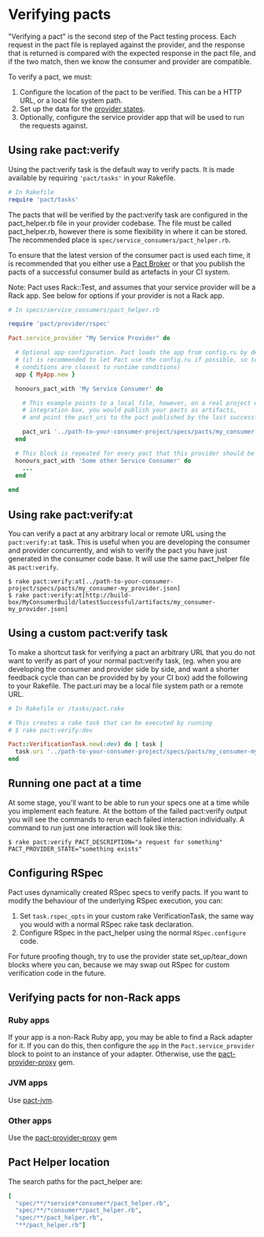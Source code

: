 # Verifying pacts

"Verifying a pact" is the second step of the Pact testing process. Each request in the pact file is replayed against 
the provider, and the response that is returned is compared with the expected response in the pact file, and if the two
match, then we know the consumer and provider are compatible.

To verify a pact, we must:

1. Configure the location of the pact to be verified. This can be a HTTP URL, or a local file system path.
1. Set up the data for the [provider states](/documentation/provider-states.md).
1. Optionally, configure the service provider app that will be used to run the requests against. 


## Using rake pact:verify

Using the pact:verify task is the default way to verify pacts. It is made available by requiring `'pact/tasks'` in your Rakefile.

```ruby
# In Rakefile
require 'pact/tasks'
```

The pacts that will be verified by the pact:verify task are configured in the pact_helper.rb file in your provider codebase.
The file must be called pact_helper.rb, however there is some flexibility in where it can be stored.
The recommended place is `spec/service_consumers/pact_helper.rb`.

To ensure that the latest version of the consumer pact is used each time, it is recommended that you either use a [Pact Broker](https://github.com/bethesque/pact_broker)
or that you publish the pacts of a successful consumer build as artefacts in your CI system.

Note: Pact uses Rack::Test, and assumes that your service provider will be a Rack app. See below for options if your provider is not a Rack app.

```ruby
# In specs/service_consumers/pact_helper.rb

require 'pact/provider/rspec'

Pact.service_provider "My Service Provider" do

  # Optional app configuration. Pact loads the app from config.ru by default 
  # (it is recommended to let Pact use the config.ru if possible, so testing 
  # conditions are closest to runtime conditions)
  app { MyApp.new }

  honours_pact_with 'My Service Consumer' do

    # This example points to a local file, however, on a real project with a continuous
    # integration box, you would publish your pacts as artifacts,
    # and point the pact_uri to the pact published by the last successful build.

    pact_uri '../path-to-your-consumer-project/specs/pacts/my_consumer-my_provider.json'
  end

  # This block is repeated for every pact that this provider should be verified against.
  honours_pact_with 'Some other Service Consumer' do
    ...
  end  
  
end
```

## Using rake pact:verify:at

You can verify a pact at any arbitrary local or remote URL using the `pact:verify:at` task.
This is useful when you are developing the consumer and provider concurrently, and wish to verify the pact you have just generated in the consumer code base. It will use the same pact_helper file as `pact:verify`.

    $ rake pact:verify:at[../path-to-your-consumer-project/specs/pacts/my_consumer-my_provider.json]
    $ rake pact:verify:at[http://build-box/MyConsumerBuild/latestSuccessful/artifacts/my_consumer-my_provider.json]


## Using a custom pact:verify task

To make a shortcut task for verifying a pact an arbitrary URL that you do not want to verify as part of your normal pact:verify task,
(eg. when you are developing the consumer and provider side by side, and want a shorter feedback cycle than can be provided by
by your CI box) add the following to your Rakefile. The pact.uri may be a local file system path or a remote URL.

```ruby
# In Rakefile or /tasks/pact.rake

# This creates a rake task that can be executed by running
# $ rake pact:verify:dev

Pact::VerificationTask.new(:dev) do | task |
  task.uri '../path-to-your-consumer-project/specs/pacts/my_consumer-my_provider.json'
end
```

## Running one pact at a time

At some stage, you'll want to be able to run your specs one at a time while you implement each feature. At the bottom of the failed pact:verify output you will see the commands to rerun each failed interaction individually. A command to run just one interaction will look like this:

    $ rake pact:verify PACT_DESCRIPTION="a request for something" PACT_PROVIDER_STATE="something exists"

## Configuring RSpec

Pact uses dynamically created RSpec specs to verify pacts. If you want to modify the behaviour of the underlying RSpec execution, you can:

1. Set `task.rspec_opts` in your custom rake VerificationTask, the same way you would with a normal RSpec rake task declaration.
1. Configure RSpec in the pact_helper using the normal `RSpec.configure` code.

For future proofing though, try to use the provider state set_up/tear_down blocks where you can, because we may swap out RSpec for custom verification code in the future.

## Verifying pacts for non-Rack apps

### Ruby apps
If your app is a non-Rack Ruby app, you may be able to find a Rack adapter for it. If you can do this, then configure the `app` in the `Pact.service_provider` block to point to an instance of your adapter. Otherwise, use the [pact-provider-proxy](https://github.com/bethesque/pact-provider-proxy) gem. 

### JVM apps

Use [pact-jvm](https://github.com/DiUS/pact-jvm).

### Other apps
Use the [pact-provider-proxy](https://github.com/bethesque/pact-provider-proxy) gem


## Pact Helper location

The search paths for the pact_helper are:

```ruby
[
  "spec/**/*service*consumer*/pact_helper.rb",
  "spec/**/*consumer*/pact_helper.rb",
  "spec/**/pact_helper.rb",
  "**/pact_helper.rb"]
```
